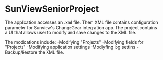 # SunViewSeniorProject

The application accesses an .xml file. Them XML file contains configuration parameter for Sunview's ChangeGear integration app. The project contains a UI that allows user to modify and save changes to the XML file.

The modications include:
-Modifying "Projects"
-Modifying fields for "Projects"
-Modifying application settings
-Modiyfing log settins
-Backup/Restore the XML file.

